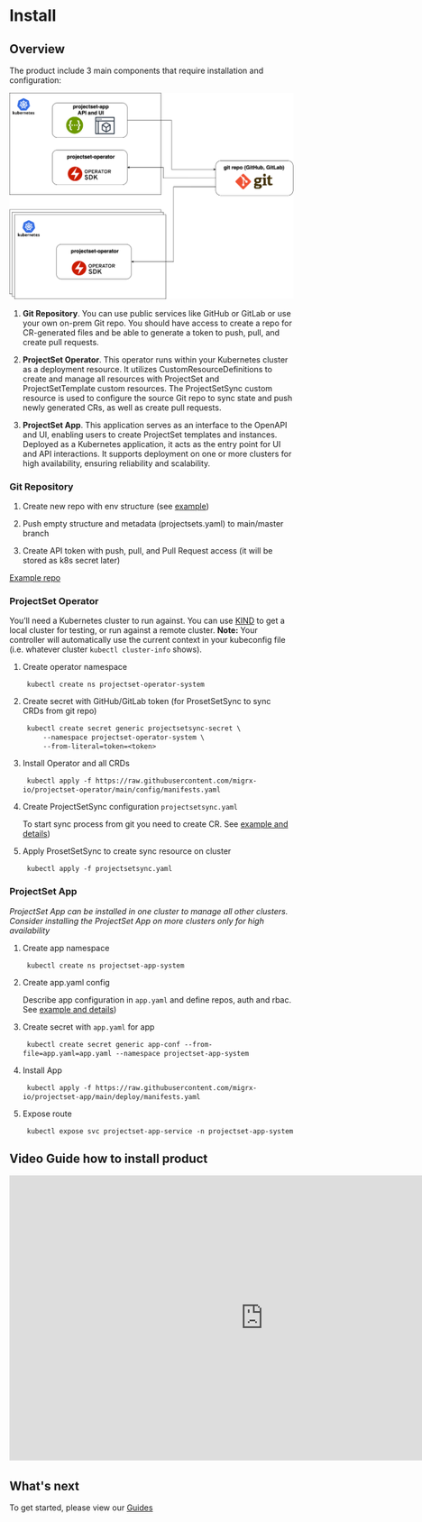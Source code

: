 # Install

## Overview

The product include 3 main components that require installation and configuration:

![Overview](./img/install_app.png)

1. **Git Repository**. You can use public services like GitHub or GitLab or use your own on-prem Git repo. You should have access to create a repo for CR-generated files and be able to generate a token to push, pull, and create pull requests.

2. **ProjectSet Operator**. This operator runs within your Kubernetes cluster as a deployment resource. It utilizes CustomResourceDefinitions to create and manage all resources with ProjectSet and ProjectSetTemplate custom resources. The ProjectSetSync custom resource is used to configure the source Git repo to sync state and push newly generated CRs, as well as create pull requests.

3. **ProjectSet App**. This application serves as an interface to the OpenAPI and UI, enabling users to create ProjectSet templates and instances. Deployed as a Kubernetes application, it acts as the entry point for UI and API interactions. It supports deployment on one or more clusters for high availability, ensuring reliability and scalability.

### Git Repository

1. Create new repo with env structure (see [example](./git.md))

2. Push empty structure and metadata (projectsets.yaml) to main/master branch

3. Create API token with push, pull, and Pull Request access (it will be stored as k8s secret later)

[Example repo](https://github.com/migrx-io/projectset-crds)

### ProjectSet Operator

You’ll need a Kubernetes cluster to run against. You can use [KIND](https://sigs.k8s.io/kind) to get a local cluster for testing, or run against a remote cluster.
**Note:** Your controller will automatically use the current context in your kubeconfig file (i.e. whatever cluster `kubectl cluster-info` shows).


1. Create operator namespace

        kubectl create ns projectset-operator-system

2. Create secret with GitHub/GitLab token (for ProsetSetSync to sync CRDs from git repo)

        kubectl create secret generic projectsetsync-secret \
            --namespace projectset-operator-system \
            --from-literal=token=<token>

3. Install Operator and all CRDs

        kubectl apply -f https://raw.githubusercontent.com/migrx-io/projectset-operator/main/config/manifests.yaml

4. Create ProjectSetSync configuration `projectsetsync.yaml`

    To start sync process from git you need to create CR.  See [example and details](/resources/#projectsetsync))

5. Apply ProsetSetSync to create sync resource on cluster


        kubectl apply -f projectsetsync.yaml


### ProjectSet App

*ProjectSet App can be installed in one cluster to manage all other clusters. Consider installing the ProjectSet App on more clusters only for high availability*


1. Create app namespace

        kubectl create ns projectset-app-system

2. Create app.yaml config

    Describe app configuration in `app.yaml` and define repos, auth and rbac. See [example and details](/app/#configuration))


3. Create secret with `app.yaml` for app

        kubectl create secret generic app-conf --from-file=app.yaml=app.yaml --namespace projectset-app-system

4. Install App

        kubectl apply -f https://raw.githubusercontent.com/migrx-io/projectset-app/main/deploy/manifests.yaml

5. Expose route 

        kubectl expose svc projectset-app-service -n projectset-app-system


## Video Guide how to install product

<iframe width="900" height="506" src="https://www.youtube.com/embed/0bI4nY9UUyw" frameborder="0" allow="accelerometer; autoplay; clipboard-write; encrypted-media; gyroscope; picture-in-picture; web-share" referrerpolicy="strict-origin-when-cross-origin" allowfullscreen></iframe>


## What's next

To get started, please view our [Guides](./ui_guide.md) 
